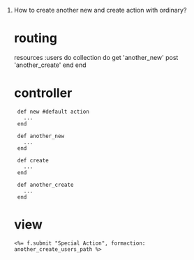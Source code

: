 1. How to create another new and create action with ordinary?
      
      
      # routing
      resources :users do
        collection do
          get 'another_new'
          post 'another_create'
        end
      end
      # controller
        def new #default action
          ...
        end

        def another_new
          ...
        end

        def create
          ...
        end

        def another_create
          ...
        end
      # view
       <%= f.submit "Special Action", formaction: another_create_users_path %>
